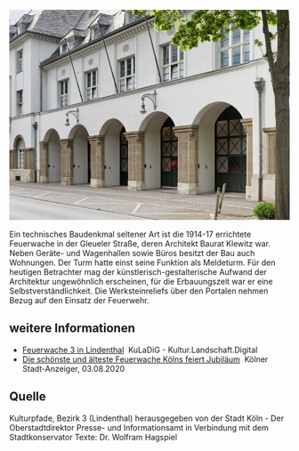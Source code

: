 ![](./images/05315000-b03-t05/p5.8.jpg)

Ein technisches Baudenkmal seltener Art ist die 1914-17 errichtete Feuerwache in der Gleueler Straße, deren Architekt Baurat Klewitz war. Neben Geräte- und Wagenhallen sowie Büros besitzt der Bau auch Wohnungen. Der Turm hatte einst seine Funktion als Meldeturm. Für den heutigen Betrachter mag der künstlerisch-gestalterische Aufwand der Architektur ungewöhnlich erscheinen, für die Erbauungszeit war er eine Selbstverständlichkeit. Die Werksteinreliefs über den Portalen nehmen Bezug auf den Einsatz der Feuerwehr.

## weitere Informationen

*   [Feuerwache 3 in Lindenthal](https://www.kuladig.de/Objektansicht/KLD-324139)  KuLaDiG - Kultur.Landschaft.Digital
*   [Die schönste und älteste Feuerwache Kölns feiert Jubiläum](https://www.ksta.de/koeln/lindenthal/koeln-lindenthal-die-schoenste-und-aelteste-feuerwache-koelns-an-der-gleueler-strasse-feiert-jubilaeum-173119)  Kölner Stadt-Anzeiger, 03.08.2020

## Quelle

Kulturpfade, Bezirk 3 (Lindenthal)
herausgegeben von der Stadt Köln - Der Oberstadtdirektor
Presse- und Informationsamt in Verbindung mit dem Stadtkonservator
Texte: Dr. Wolfram Hagspiel